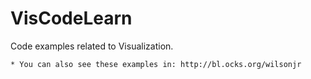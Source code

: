 # VisCodeLearn

Code examples related to Visualization. 

	* You can also see these examples in: http://bl.ocks.org/wilsonjr